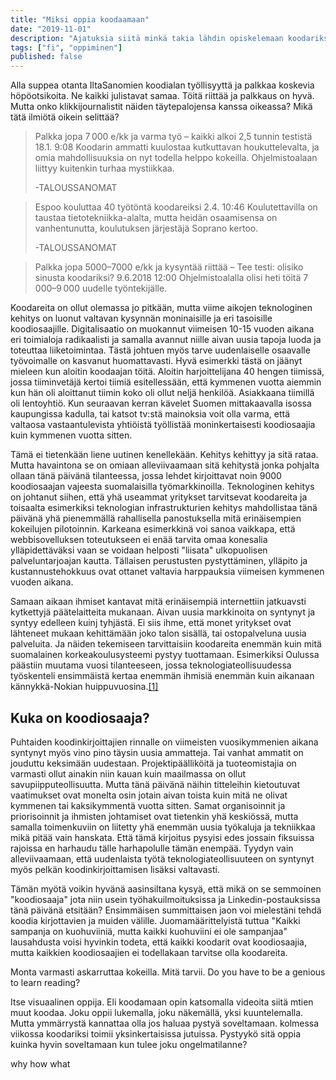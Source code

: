 ```yaml
---
title: "Miksi oppia koodaamaan"
date: "2019-11-01"
description: "Ajatuksia siitä minkä takia lähdin opiskelemaan koodariksi muutamassa vuodessa"
tags: ["fi", "oppiminen"]
published: false
---
```



Alla suppea otanta IltaSanomien koodialan työllisyyttä ja palkkaa koskevia höpöotsikoita. Ne kaikki julistavat samaa. Töitä riittää ja palkkaus on hyvä. Mutta onko klikkijournalistit näiden täytepalojensa kanssa oikeassa? Mikä tätä ilmiötä oikein selittää?

>Palkka jopa 7 000 e/kk ja varma työ – kaikki alkoi 2,5 tunnin testistä
>18.1. 9:08 Koodarin ammatti kuulostaa kutkuttavan houkuttelevalta, ja omia mahdollisuuksia on nyt todella helppo kokeilla. Ohjelmistoalaan liittyy kuitenkin turhaa mystiikkaa.
>
>-TALOUSSANOMAT

>Espoo kouluttaa 40 työtöntä koodareiksi
>2.4. 10:46 Koulutettavilla on taustaa tietotekniikka-alalta, mutta heidän osaamisensa on vanhentunutta, koulutuksen järjestäjä Soprano kertoo.
>
>-TALOUSSANOMAT

>Palkka jopa 5000–7000 e/kk ja kysyntää riittää – Tee testi: olisiko sinusta koodariksi?
>9.6.2018 12:00 Ohjelmistoalalla olisi heti töitä 7 000–9 000 uudelle työntekijälle.

Koodareita on ollut olemassa jo pitkään, mutta viime aikojen teknologinen kehitys on luonut valtavan kysynnän moninaisille ja eri tasoisille koodiosaajille. Digitalisaatio on muokannut viimeisen 10-15 vuoden aikana eri toimialoja radikaalisti ja samalla avannut niille aivan uusia tapoja luoda ja toteuttaa liiketoimintaa. Tästä johtuen myös tarve uudenlaiselle osaavalle työvoimalle on kasvanut huomattavasti. Hyvä esimerkki tästä on jäänyt mieleen kun aloitin koodaajan töitä. Aloitin harjoittelijana 40 hengen tiimissä, jossa tiiminvetäjä kertoi tiimiä esitellessään, että kymmenen vuotta aiemmin kun hän oli aloittanut tiimin koko oli ollut neljä henkilöä. Asiakkaana tiimillä oli lentoyhtiö. Kun seuraavan kerran kävelet Suomen mittakaavalla isossa kaupungissa kadulla, tai katsot tv:stä mainoksia voit olla varma, että valtaosa vastaantulevista yhtiöistä työllistää moninkertaisesti koodiosaajia kuin kymmenen vuotta sitten.

Tämä ei tietenkään liene uutinen kenellekään. Kehitys kehittyy ja sitä rataa. Mutta havaintona se on omiaan alleviivaamaan sitä kehitystä jonka pohjalta ollaan tänä päivänä tilanteessa, jossa lehdet kirjoittavat noin 9000 koodiosaajan vajeesta suomalaisilla työmarkkinoilla. Teknologinen kehitys on johtanut siihen, että yhä useammat yritykset tarvitsevat koodareita ja toisaalta esimerkiksi teknologian infrastrukturien kehitys mahdollistaa tänä päivänä yhä pienemmällä rahallisella panostuksella mitä erinäisempien kokeilujen pilotoinnin. Karkeana esimerkkinä voi sanoa vaikkapa, että webbisovelluksen toteutukseen ei enää tarvita omaa konesalia ylläpidettäväksi vaan se voidaan helposti "liisata" ulkopuolisen palveluntarjoajan kautta. Tällaisen perustusten pystyttäminen, ylläpito ja kustannustehokkuus ovat ottanet valtavia harppauksia viimeisen kymmenen vuoden aikana. 

Samaan aikaan ihmiset kantavat mitä erinäisempiä internettiin jatkuavsti kytkettyjä päätelaitteita mukanaan. Aivan uusia markkinoita on syntynyt ja syntyy edelleen kuinj tyhjästä. Ei siis ihme, että monet yritykset ovat lähteneet mukaan kehittämään joko talon sisällä, tai ostopalveluna uusia palveluita. Ja näiden tekemiseen tarvittaisiin koodareita enemmän kuin mitä suomalainen korkeakoulusysteemi pystyy tuottamaan. Esimerkiksi Oulussa päästiin muutama vuosi tilanteeseen, jossa teknologiateollisuudessa työskenteli ensimmäistä kertaa enemmän ihmisiä enemmän kuin aikanaan kännykkä-Nokian huippuvuosina.<a href="https://www.talouselama.fi/uutiset/nokia-katastrofista-uuteen-nousuun-nain-oulusta-kuoriutui-suomen-piilaakso/14894f28-7b50-30b2-9b51-5c944f2a125e" target="_blank" >[1]</a> 

## Kuka on koodiosaaja?

Puhtaiden koodinkirjoittajien rinnalle on viimeisten vuosikymmenien aikana syntynyt myös vino pino täysin uusia ammatteja. Tai vanhat ammatit on jouduttu keksimään uudestaan. Projektipäälliköitä ja tuoteomistajia on varmasti ollut ainakin niin kauan kuin maailmassa on ollut savupiipputeollisuutta. Mutta tänä päivänä näihin titteleihin kietoutuvat vaatimukset ovat monelta osin jotain aivan toista kuin mitä ne olivat kymmenen tai kaksikymmentä vuotta sitten. Samat organisoinnit ja priorisoinnit ja ihmisten johtamiset ovat tietenkin yhä keskiössä, mutta samalla toimenkuviin on liitetty yhä enemmän uusia työkaluja ja tekniikkaa mikä pitää vain hanskata. Että tämä kirjoitus pysyisi edes jossain fiksuissa rajoissa en harhaudu tälle harhapolulle tämän enempää. Tyydyn vain alleviivaamaan, että uudenlaista työtä teknologiateollisuuteen on syntynyt myös pelkän koodinkirjoittamisen lisäksi valtavasti.

Tämän myötä voikin hyvänä aasinsiltana kysyä, että mikä on se semmoinen "koodiosaaja" jota niin usein työhakuilmoituksissa ja Linkedin-postauksissa tänä päivänä etsitään? Ensimmäisen summittaisen jaon voi mielestäni tehdä koodia kirjottavien ja muiden välille. Juomamäärittelyistä tuttua "Kaikki sampanja on kuohuviiniä, mutta kaikki kuohuviini ei ole sampanjaa" lausahdusta voisi hyvinkin todeta, että kaikki koodarit ovat koodiosaajia, mutta kaikkien koodiosaajien ei todellakaan tarvitse olla koodareita. 

Monta varmasti askarruttaa kokeilla. Mitä tarvii. Do you have to be a genious to learn reading? 

Itse visuaalinen oppija. Eli koodamaan opin katsomalla videoita siitä mtien muut koodaa. Joku oppii lukemalla, joku näkemällä, yksi kuuntelemalla. Mutta ymmärrystä kannattaa olla jos haluaa pystyä soveltamaan. kolmessa viikossa koodariksi toimii yksinkertaisissa jutuissa. Pystyykö sitä oppia kuinka hyvin soveltamaan kun tulee joku ongelmatilanne? 

why
how
what